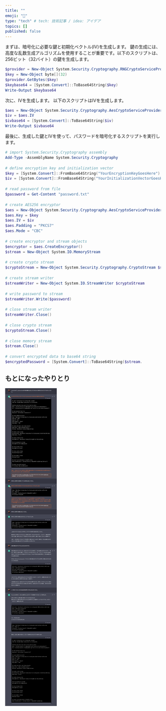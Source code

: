 ```yaml
---
title: ""
emoji: "🙆"
type: "tech" # tech: 技術記事 / idea: アイデア
topics: []
published: false
---
```


まずは、暗号化に必要な鍵と初期化ベクトル(IV)を生成します。
鍵の生成には、高度な乱数生成アルゴリズムを使用することが重要です。以下のスクリプトは、256ビット（32バイト）の鍵を生成します。

```powershell
$provider = New-Object System.Security.Cryptography.RNGCryptoServiceProvider
$key = New-Object byte[](32)
$provider.GetBytes($key)
$keybase64 = [System.Convert]::ToBase64String($key)
Write-Output $keybase64
```

次に、IVを生成します。
以下のスクリプトはIVを生成します。

```powershell
$aes = New-Object System.Security.Cryptography.AesCryptoServiceProvider
$iv = $aes.IV
$ivbase64 = [System.Convert]::ToBase64String($iv)
Write-Output $ivbase64
```

最後に、生成した鍵とIVを使って、パスワードを暗号化するスクリプトを実行します。

```powershell
# import System.Security.Cryptography assembly
Add-Type -AssemblyName System.Security.Cryptography

# define encryption key and initialization vector
$key = [System.Convert]::FromBase64String("YourEncryptionKeyGoesHere")
$iv = [System.Convert]::FromBase64String("YourInitializationVectorGoesHere")

# read password from file
$password = Get-Content "password.txt"

# create AES256 encryptor
$aes = New-Object System.Security.Cryptography.AesCryptoServiceProvider
$aes.Key = $key
$aes.IV = $iv
$aes.Padding = "PKCS7"
$aes.Mode = "CBC"

# create encryptor and stream objects
$encryptor = $aes.CreateEncryptor()
$stream = New-Object System.IO.MemoryStream

# create crypto stream
$cryptoStream = New-Object System.Security.Cryptography.CryptoStream $stream, $encryptor, "Write"

# create stream writer
$streamWriter = New-Object System.IO.StreamWriter $cryptoStream

# write password to stream
$streamWriter.Write($password)

# close stream writer
$streamWriter.Close()

# close crypto stream
$cryptoStream.Close()

# close memory stream
$stream.Close()

# convert encrypted data to base64 string
$encryptedPassword = [System.Convert]::ToBase64String($stream.
```


## もとになったやりとり
![](/images/encrypt_textfile_chatgpt.png)  
